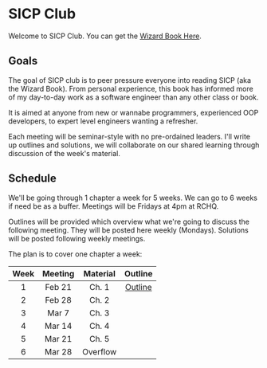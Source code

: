 # SICP Club

Welcome to SICP Club. You can get the [Wizard Book Here](http://mitpress.mit.edu/sicp/).

## Goals

The goal of SICP club is to peer pressure everyone into reading SICP (aka the Wizard Book). From personal experience, this book has informed more of my day-to-day work as a software engineer than any other class or book.

It is aimed at anyone from new or wannabe programmers, experienced OOP developers, to expert level engineers wanting a refresher.

Each meeting will be seminar-style with no pre-ordained leaders. I'll write up outlines and solutions, we will collaborate on our shared learning through discussion of the week's material.

## Schedule

We'll be going through 1 chapter a week for 5 weeks. We can go to 6 weeks if need be as a buffer. Meetings will be Fridays at 4pm at RCHQ.

Outlines will be provided which overview what we're going to discuss the following meeting. They will be posted here weekly (Mondays). Solutions will be posted following weekly meetings.

The plan is to cover one chapter a week:

| Week | Meeting | Material | Outline |
|:----:|:-------:|:--------:|:-------:|
| 1 | Feb 21 | Ch. 1 | [Outline](https://github.com/yanatan16/sicp-club/blob/master/ch1/outline.md) |
| 2 | Feb 28 | Ch. 2| |
| 3 | Mar 7 | Ch. 3| |
| 4 | Mar 14 | Ch. 4| |
| 5 | Mar 21 | Ch. 5| |
| 6 | Mar 28 | Overflow | |

